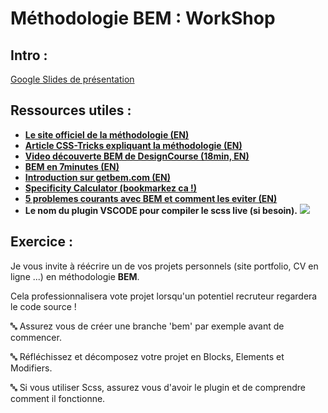 # Méthodologie BEM : WorkShop

## Intro :
[Google Slides de présentation](https://docs.google.com/presentation/d/1DxXYbwNRgul1aLiYl2gXo6ugwiOar5oDYfQT20hacbw/edit?usp=sharing)

## Ressources utiles :
- **[Le site officiel de la méthodologie (EN)](https://en.bem.info/methodology/)**
- **[Article CSS-Tricks expliquant la méthodologie (EN)](https://css-tricks.com/bem-101/)**
- **[Video découverte BEM de DesignCourse (18min, EN)](https://www.youtube.com/watch?v=er1JEDuPbZQ)**
- **[BEM en 7minutes (EN)](https://www.youtube.com/watch?v=SLjHSVwXYq4)**
- **[Introduction sur getbem.com (EN)](http://getbem.com/introduction/)**
- **[Specificity Calculator (bookmarkez ca !)](https://specificity.keegan.st/)**
- **[5 problemes courants avec BEM et comment les eviter (EN)](https://medium.com/fed-or-dead/battling-bem-5-common-problems-and-how-to-avoid-them-5bbd23dee319)**
- **Le nom du plugin VSCODE pour compiler le scss live (si besoin).**
![](http://centus.be/screens/Code_2020-02-16_21-08-57.jpg)

## Exercice :
Je vous invite à réécrire un de vos projets personnels (site portfolio, CV en ligne ...) en méthodologie **BEM**.

Cela professionnalisera vote projet lorsqu'un potentiel recruteur regardera le code source !

🔤 Assurez vous de créer une branche 'bem' par exemple avant de commencer.

🔤 Réfléchissez et décomposez votre projet en Blocks, Elements et Modifiers.

🔤 Si vous utiliser Scss, assurez vous d'avoir le plugin et de comprendre comment il fonctionne.
